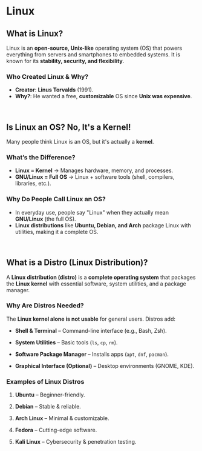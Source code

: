 # **Linux**  

## **What is Linux?**  
Linux is an **open-source, Unix-like** operating system (OS) that powers everything from servers and smartphones to embedded systems. It is known for its **stability, security, and flexibility**.  

### **Who Created Linux & Why?**  
- **Creator**: **Linus Torvalds** (1991).  
- **Why?**: He wanted a free, **customizable** OS since **Unix was expensive**.  

<br>

## **Is Linux an OS? No, It's a Kernel!**  

Many people think Linux is an OS, but it's actually a **kernel**.  

### **What’s the Difference?**  
- **Linux = Kernel** → Manages hardware, memory, and processes.  
- **GNU/Linux = Full OS** → Linux + software tools (shell, compilers, libraries, etc.).  

### **Why Do People Call Linux an OS?**  
- In everyday use, people say "Linux" when they actually mean **GNU/Linux** (the full OS).  
- **Linux distributions** like **Ubuntu, Debian, and Arch** package Linux with utilities, making it a complete OS.  

<br>

## **What is a Distro (Linux Distribution)?**  

A **Linux distribution (distro)** is a **complete operating system** that packages the **Linux kernel** with essential software, system utilities, and a package manager.  

### **Why Are Distros Needed?**  

The **Linux kernel alone is not usable** for general users. Distros add:  

- **Shell & Terminal** – Command-line interface (e.g., Bash, Zsh).
  
- **System Utilities** – Basic tools (`ls`, `cp`, `rm`).  
- **Software Package Manager** – Installs apps (`apt`, `dnf`, `pacman`).  
- **Graphical Interface (Optional)** – Desktop environments (GNOME, KDE).  

### **Examples of Linux Distros**  

1. **Ubuntu** – Beginner-friendly.
   
2. **Debian** – Stable & reliable.  
3. **Arch Linux** – Minimal & customizable.  
4. **Fedora** – Cutting-edge software.  
5. **Kali Linux** – Cybersecurity & penetration testing.  



